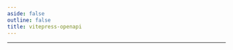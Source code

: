```yaml
---
aside: false
outline: false
title: vitepress-openapi
---
```


<script setup lang="ts">
import { useRoute, useData } from 'vitepress'
import { useOpenapi } from 'vitepress-openapi'
import specV2 from '../docs/public/openapi-v2.json'

const { isDark } = useData()
</script>

<OAOperation operationId="getAllArtists" :isDark="isDark" />

---

<OAOperation operationId="buyMuseumTickets" :spec="specV2" :isDark="isDark" />
